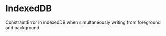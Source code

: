 # IndexedDB
ConstraintError in indexedDB when simultaneously writing from foreground and background
